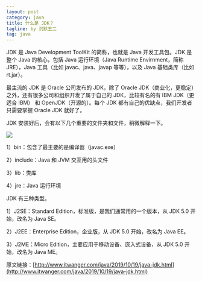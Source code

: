 ```yaml
---
layout: post
category: java
title: 什么是 JDK？
tagline: by 沉默王二
tag: java
---
```


JDK 是 Java Development ToolKit 的简称，也就是 Java 开发工具包。JDK 是整个 Java 的核心，包括 Java 运行环境（Java Runtime Envirnment，简称 JRE），Java 工具（比如 javac、java、javap 等等），以及 Java 基础类库（比如 rt.jar）。

<!--more-->

最主流的 JDK 是 Oracle 公司发布的 JDK，除了 Oracle JDK（商业化，更稳定）之外，还有很多公司和组织开发了属于自己的 JDK，比较有名的有 IBM JDK（更适合 IBM） 和 OpenJDK（开源的）。每个 JDK 都有自己的优缺点，我们开发者只需要掌握 Oracle JDK 就好了。

JDK 安装好后，会有以下几个重要的文件夹和文件，稍微解释一下。

![](http://www.itwanger.com/assets/images/2019/10/java-jdk-1.png)

1）bin：包含了最主要的是编译器（javac.exe）

2）include：Java 和 JVM 交互用的头文件

3）lib：类库

4）jre：Java 运行环境


JDK 有三种类型。

1）J2SE：Standard Edition，标准版，是我们通常用的一个版本，从 JDK 5.0 开始，改名为 Java SE。

2）J2EE：Enterprise Edition，企业版，从 JDK 5.0 开始，改名为 Java EE。

3）J2ME：Micro Edition，主要应用于移动设备、嵌入式设备，从 JDK 5.0 开始，改名为 Java ME。

原文链接：[http://www.itwanger.com/java/2019/10/19/java-jdk.html](http://www.itwanger.com/java/2019/10/19/java-jdk.html)


